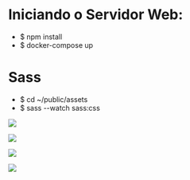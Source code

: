 # Iniciando o Servidor Web:

- $ npm install
- $ docker-compose up

# Sass

- $ cd ~/public/assets
- $ sass --watch sass:css

[![](https://github.com/LonghiniDev/missao-spotify/blob/master/Spotify%20Index.png)](#)

[![](https://github.com/LonghiniDev/missao-spotify/blob/master/Spotify%20Home.png)](#)

[![](https://github.com/LonghiniDev/missao-spotify/blob/master/Spotify%20Perfil.png)](#)

[![](https://github.com/LonghiniDev/missao-spotify/blob/master/Spotify%20Editar%20Perfil.png)](#)